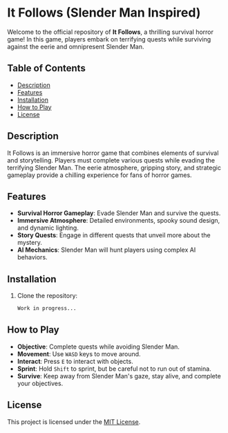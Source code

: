 # It Follows (Slender Man Inspired)
Welcome to the official repository of **It Follows**, a thrilling survival horror game! In this game, players embark on terrifying quests while surviving against the eerie and omnipresent Slender Man.

## Table of Contents
- [Description](#description)
- [Features](#features)
- [Installation](#installation)
- [How to Play](#how-to-play)
- [License](#license)

## Description
It Follows is an immersive horror game that combines elements of survival and storytelling. Players must complete various quests while evading the terrifying Slender Man. The eerie atmosphere, gripping story, and strategic gameplay provide a chilling experience for fans of horror games.

## Features
- **Survival Horror Gameplay**: Evade Slender Man and survive the quests.
- **Immersive Atmosphere**: Detailed environments, spooky sound design, and dynamic lighting.
- **Story Quests**: Engage in different quests that unveil more about the mystery.
- **AI Mechanics**: Slender Man will hunt players using complex AI behaviors.

## Installation
1. Clone the repository:
   ```bash
   Work in progress...
   ```

## How to Play
- **Objective**: Complete quests while avoiding Slender Man.
- **Movement**: Use `WASD` keys to move around.
- **Interact**: Press `E` to interact with objects.
- **Sprint**: Hold `Shift` to sprint, but be careful not to run out of stamina.
- **Survive**: Keep away from Slender Man's gaze, stay alive, and complete your objectives.

## License
This project is licensed under the [MIT License](LICENSE).

